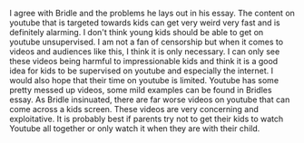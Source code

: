 
I agree with Bridle and the problems he lays out in his essay. The content on youtube that is targeted towards kids can get very weird very fast and is definitely alarming. I don't think young kids should be able to get on youtube unsupervised. I am not a fan of censorship but when it comes to videos and audiences like this, I think it is only necessary. I can only see these videos being harmful to impressionable kids and think it is a good idea for kids to be supervised on youtube and especially the internet. I would also hope that their time on youtube is limited. Youtube has some pretty messed up videos, some mild examples can be found in Bridles essay. As Bridle insinuated, there are far worse videos on youtube that can come across a kids screen. These videos are very concerning and exploitative. It is probably best if parents try not to get their kids to watch Youtube all together or only watch it when they are with their child. 
